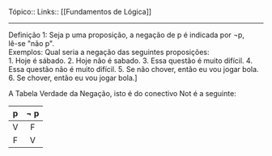 Tópico::
Links:: [[Fundamentos de Lógica]]

---
 Definição 1: Seja p uma proposição, a negação de p é indicada por ¬p,  
lê-se "não p".  
Exemplos:  Qual seria a negação das seguintes proposições:  
	1. Hoje é sábado. 
	2. Hoje não é sabado.
	3. Essa questão é muito difícil.
	4. Essa questão não é muito difícil.
	5. Se não chover, então eu vou jogar bola.  
	6. Se chover, então eu vou jogar bola.]


A Tabela Verdade da Negação, isto é do conectivo Not é a seguinte:

|   p   | ¬ p |
|:-----:|:---:|
|   V   |  F  |
|   F   |  V  |

